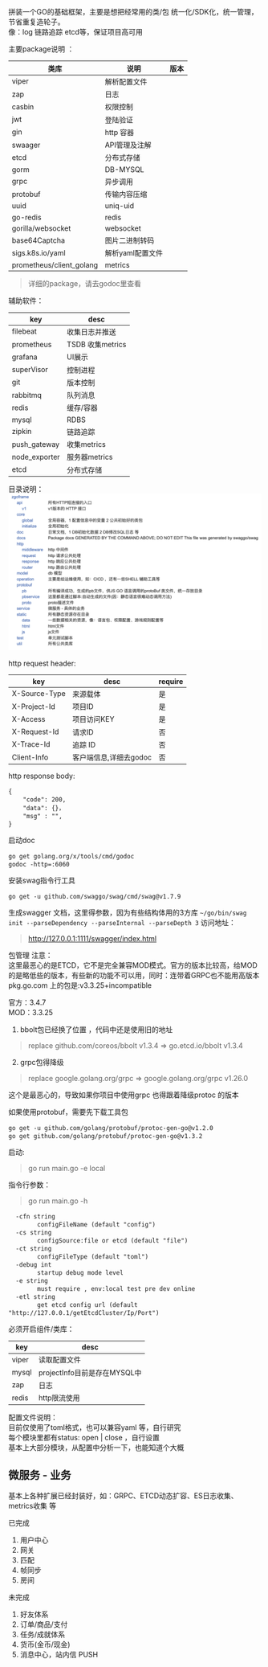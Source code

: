 拼装一个GO的基础框架，主要是想把经常用的类/包 统一化/SDK化，统一管理，节省重复造轮子。  
像：log 链路追踪 etcd等，保证项目高可用

主要package说明 ：

| 类库                       | 说明         | 版本  |
|--------------------------|------------|-----|
| viper                    | 解析配置文件     ||     |
| zap                      | 日志         |     |
| casbin                   | 权限控制       ||     |
| jwt                      | 登陆验证       ||     |
| gin                      | http 容器    ||     |
| swaager                  | API管理及注解   ||     |
| etcd                     | 分布式存储      ||     |
| gorm                     | DB-MYSQL   ||     |
| grpc                     | 异步调用       ||     |
| protobuf                 | 传输内容压缩     ||     |g
| uuid                     | uniq-uid   ||     |
| go-redis                 | redis      ||     |
| gorilla/websocket        | websocket  ||     |
| base64Captcha            | 图片二进制转码    ||     |
| sigs.k8s.io/yaml         | 解析yaml配置文件 ||     |
| prometheus/client_golang | metrics    ||     |

>详细的package，请去godoc里查看


辅助软件：

| key           | desc           |
|---------------|----------------|
| filebeat      | 收集日志并推送        |
| prometheus    | TSDB 收集metrics |
| grafana       | UI展示           |
| superVisor    | 控制进程           |
| git           | 版本控制           |
| rabbitmq      | 队列消息           |
| redis         | 缓存/容器          |
| mysql         | RDBS           |
| zipkin        | 链路追踪           |
| push_gateway  | 收集metrics      |
| node_exporter | 服务器metrics     |
| etcd          | 分布式存储          |


目录说明：
![目录说明](https://github.com/mqzhifu/zgoframe/blob/master/dir_desc.png)

http request header:

| key           | desc           | require |
|---------------|----------------|---------|
| X-Source-Type | 来源载体           | 是       |
| X-Project-Id  | 项目ID           | 是       |
| X-Access      | 项目访问KEY        | 是       |
| X-Request-Id  | 请求ID           | 否       |
| X-Trace-Id    | 追踪 ID          | 否       |
| Client-Info   | 客户端信息,详细去godoc | 否       |

http response body:

```azure
{
    "code": 200,
    "data": {}，
    "msg" : "",
}
```

启动doc
```
go get golang.org/x/tools/cmd/godoc
godoc -http=:6060
```

安装swag指令行工具
```
go get -u github.com/swaggo/swag/cmd/swag@v1.7.9
```
生成swagger 文档，这里得参数，因为有些结构体用的3方库
``
~/go/bin/swag init --parseDependency --parseInternal --parseDepth 3
``
访问地址：
>http://127.0.0.1:1111/swagger/index.html


包管理 注意：  
这里最恶心的是ETCD，它不是完全兼容MOD模式。官方的版本比较高，给MOD的是略低些的版本，有些新的功能不可以用，同时：连带着GRPC也不能用高版本  
pkg.go.com 上的包是:v3.3.25+incompatible  

官方：3.4.7  
MOD：3.3.25

1. bbolt包已经换了位置 ，代码中还是使用旧的地址
>replace github.com/coreos/bbolt v1.3.4 => go.etcd.io/bbolt v1.3.4

2. grpc包得降级
>replace google.golang.org/grpc => google.golang.org/grpc v1.26.0

这个是最恶心的，导致如果你项目中使用grpc 也得跟着降级protoc 的版本

如果使用protobuf，需要先下载工具包
```azure
go get -u github.com/golang/protobuf/protoc-gen-go@v1.2.0
go get github.com/golang/protobuf/protoc-gen-go@v1.3.2
```


启动:
>go run main.go -e local

指令行参数：
>go run main.go -h
```
  -cfn string
    	configFileName (default "config")
  -cs string
    	configSource:file or etcd (default "file")
  -ct string
    	configFileType (default "toml")
  -debug int
    	startup debug mode level
  -e string
    	must require , env:local test pre dev online
  -etl string
    	get etcd config url (default "http://127.0.0.1/getEtcdCluster/Ip/Port")
```

必须开启组件/类库：

| key   | desc                   |
|-------|------------------------|
| viper | 读取配置文件                 |
| mysql | projectInfo目前是存在MYSQL中 |
| zap   | 日志                     |
| redis | http限流使用               |

配置文件说明：  
目前仅使用了toml格式，也可以兼容yaml 等，自行研究    
每个模块里都有status: open  | close ，自行设置  
基本上大部分模块，从配置中分析一下，也能知道个大概  

微服务 - 业务
----
基本上各种扩展已经封装好，如：GRPC、ETCD动态扩容、ES日志收集、metrics收集 等

已完成
1. 用户中心
2. 网关
3. 匹配
4. 帧同步
5. 房间

未完成
1. 好友体系
2. 订单/商品/支付
3. 任务/成就体系
4. 货币(金币/现金)
5. 消息中心，站内信 PUSH
